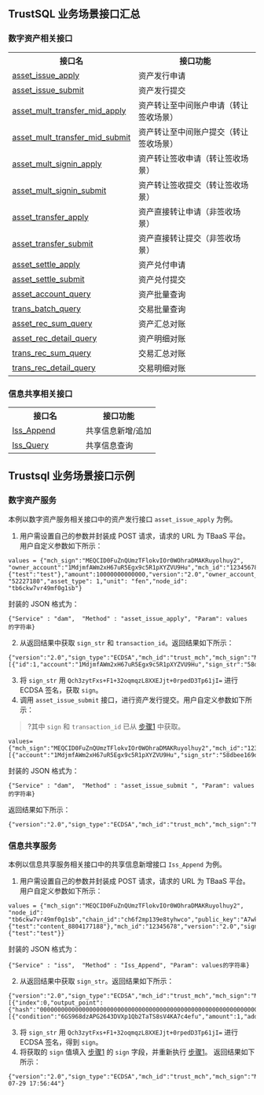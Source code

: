 ## TrustSQL 业务场景接口汇总

### 数字资产相关接口

<table>
	<tr>
	<th width="50%">接口名</th>
	<th>接口功能</th>
	</tr>
	<tr>
	<td><a href="https://cloud.tencent.com/document/product/663/38631">asset_issue_apply</a>  </td>
	<td>资产发行申请</td>
	</tr>
	<tr>
	<td><a href="https://cloud.tencent.com/document/product/663/38632">asset_issue_submit</a>   </td>
	<td>资产发行提交</td>
	</tr>
	<tr>
	<td><a href="https://cloud.tencent.com/document/product/663/38633">asset_mult_transfer_mid_apply</a> </td>
	<td>资产转让至中间账户申请（转让签收场景）</td>
	</tr>
	<tr>
	<td><a href="https://cloud.tencent.com/document/product/663/38634">asset_mult_transfer_mid_submit</a></td>
	<td>资产转让至中间账户提交（转让签收场景）</td>
	</tr>
	<tr>
	<td><a href="https://cloud.tencent.com/document/product/663/38635">asset_mult_signin_apply</a></td>
	<td>资产转让签收申请（转让签收场景）</td>
	</tr>
	<tr>
	<td><a href="https://cloud.tencent.com/document/product/663/38636">asset_mult_signin_submit</a></td>
	<td>资产转让签收提交（转让签收场景）</td>
	</tr>
	<tr>
	<td><a href="https://cloud.tencent.com/document/product/663/38637">asset_transfer_apply</a></td>
	<td>资产直接转让申请（非签收场景）</td>
	</tr>
	<tr>
	<td><a href="https://cloud.tencent.com/document/product/663/38638">asset_transfer_submit</a></td>
	<td>资产直接转让提交（非签收场景）</td>
	</tr>
	<tr>
	<td><a href="https://cloud.tencent.com/document/product/663/38647">asset_settle_apply</a></td>
	<td>资产兑付申请</td>
	</tr>
	<tr>
	<td><a href="https://cloud.tencent.com/document/product/663/38650">asset_settle_submit</a></td>
	<td>资产兑付提交</td>
	</tr>
	<tr>
	<td><a href="https://cloud.tencent.com/document/product/663/38651">asset_account_query</a></td>
	<td>资产批量查询</td>
	</tr>
	<tr>
	<td><a href="https://cloud.tencent.com/document/product/663/38652">trans_batch_query</a></td>
	<td>交易批量查询</td>
	</tr>
	<tr>
	<td><a href="https://cloud.tencent.com/document/product/663/38660">asset_rec_sum_query</a></td>
	<td>资产汇总对账</td>
	</tr>
	<tr>
	<td><a href="https://cloud.tencent.com/document/product/663/38673">asset_rec_detail_query</a></td>
	<td>资产明细对账</td>
	</tr>
	<tr>
	<td><a href="https://cloud.tencent.com/document/product/663/38674">trans_rec_sum_query</a></td>
	<td>交易汇总对账</td>
	</tr>
	<tr>
	<td><a href="https://cloud.tencent.com/document/product/663/38675">trans_rec_detail_query</a></td>
	<td>交易明细对账</td>
	</tr>
</table>

### 信息共享相关接口

<table>
	<tr>
	<th width="50%">接口名</th>
	<th>接口功能</th>
	</tr>
	<tr>
	<td><a href="https://cloud.tencent.com/document/product/663/38676">Iss_Append</a></td>
	<td>共享信息新增/追加</td>
	</tr>
	<tr>
	<td><a href="https://cloud.tencent.com/document/product/663/38677">Iss_Query</a></td>
	<td>共享信息查询</td>
	</tr>
</table>


## Trustsql 业务场景接口示例

### 数字资产服务
本例以数字资产服务相关接口中的资产发行接口 `asset_issue_apply` 为例。
1. <span id="step1"></span>用户需设置自己的参数并封装成 POST 请求，请求的 URL 为 TBaaS 平台。用户自定义参数如下所示：
```
values = {"mch_sign":"MEQCID0FuZnQUmzTFlokvIOr0WOhraDMAKRuyolhuy2", "owner_account":"1MdjmfAWm2xH67uR5Egx9c5R1pXYZVU9Hu","mch_id":"12345678","mch_pubkey":"A7wklkNCp3PgBiWPRTjUsv98DRi2QRQ69/Qs93XdIiDJ","timestamp":"1535955749","owner_uid":"owner_uid5259","chain_id":"ch6f2mp139e8tyhwco","content":{"test":"test"},"amount":10000000000000,"version":"2.0","owner_account_pubkey":"A7wklkNCp3PgBiWPRTjUsv98DRi2QRQ69/Qs93XdIiDJ","sign_type":"ECDSA","source_id": "52227180","asset_type": 1,"unit": "fen","node_id": "tb6ckw7vr49mf0g1sb"}
```
封装的 JSON 格式为：
```
{"Service" : "dam",  "Method" : "asset_issue_apply", "Param": values 的字符串}
```
2. 从返回结果中获取 `sign_str` 和 `transaction_id`。返回结果如下所示：
```
{"version":"2.0","sign_type":"ECDSA","mch_id":"trust_mch","mch_sign":"MEUCIQDKqvBbz3xLKXk6Y6tfUjRYAYCtV1reyDtQqtaik3KFmQIgGbVQjYiYCay7lw4XOwxZROAX3HRF4rWX/9I0lMmutuI=","chain_id":"ch6f2mp139e8tyhwco","retcode":0,"retmsg":"SUCCESS","transaction_id":"201907300035132738","asset_id":"26aNKohVAE6X67k8Z2ZgPWZvTBf87ma9nfQ2jiLgaDGz1h3","sign_str_list":[{"id":1,"account":"1MdjmfAWm2xH67uR5Egx9c5R1pXYZVU9Hu","sign_str":"58dbee169d2e7e8897204245b468e2ccd6c4fa6646e26280e62d05642aa54fba"}],"mch_pubkey":""}
```
3. 将 `sign_str` 用 `Qch3zytFxs+F1+32oqmqzL8XXEJjt+0rpedD3Tp61jI=` 进行 ECDSA 签名，获取 `sign`。
4. 调用 `asset_issue_submit` 接口，进行资产发行提交。用户自定义参数如下所示：
>?其中 `sign` 和 `transaction_id` 已从 [步骤1](#step1) 中获取。
>
```
values={"mch_sign":"MEQCID0FuZnQUmzTFlokvIOr0WOhraDMAKRuyolhuy2","mch_id":"12345678","mch_pubkey":"A7wklkNCp3PgBiWPRTjUsv98DRi2QRQ69/Qs93XdIiDJ","timestamp":"1535955749","chain_id":"ch6f2mp139e8tyhwco","version":"2.0","sign_type":"ECDSA","source_id":"52227180","asset_type":1,"node_id":"tb6ckw7vr49mf0g1sb","transaction_id":"201907300035132738","sign_list":[{"account":"1MdjmfAWm2xH67uR5Egx9c5R1pXYZVU9Hu","sign_str":"58dbee169d2e7e8897204245b468e2ccd6c4fa6646e26280e62d05642aa54fba","id":1,"sign":"MEQCIFG8Rlky48cTtk9Nh27V+IK/OZaR348jkg2tJDqvlQg0AiAF+ARNwSom6iqBoos4AHPcrsBRxIGbKsSmze1dbyttIw=="}]}
```
封装的 JSON 格式为：
```
{"Service" : "dam",  "Method" : "asset_issue_submit ", "Param": values 的字符串}
```
返回结果如下所示：
```
{"version":"2.0","sign_type":"ECDSA","mch_id":"trust_mch","mch_sign":"MEUCIQCpPdckb60H/2coiaekeAQmP+5OzakSGwC9XCDa2n4XJQIgEpaf+f4SFQ6q5FE2/rnhtA3qMRw+EEYkTWjYhEg4LKg=","chain_id":"ch6f2mp139e8tyhwco","retcode":0,"retmsg":"SUCCESS","asset_id":"26aNKohVAE6X67k8Z2ZgPWZvTBf87ma9nfQ2jiLgaDGz1h3","trans_hash":"c939226796a18f355a9626cbe03483a3405d72620140c40591fff83b8327482a","trans_b_height":2,"trans_b_timestamp":1564456174,"mch_pubkey":""}
```

### 信息共享服务
本例以信息共享服务相关接口中的共享信息新增接口 `Iss_Append` 为例。
1. <span id="step"></span>用户需设置自己的参数并封装成 POST 请求，请求的 URL 为 TBaaS 平台。用户自定义参数如下所示：
```
values = {"mch_sign":"MEQCID0FuZnQUmzTFlokvIOr0WOhraDMAKRuyolhuy2", "node_id": "tb6ckw7vr49mf0g1sb","chain_id":"ch6f2mp139e8tyhwco","public_key":"A7wklkNCp3PgBiWPRTjUsv98DRi2QRQ69/Qs93XdIiDJ","account":"1MdjmfAWm2xH67uR5Egx9c5R1pXYZVU9Hu","mch_pubkey":"A7wklkNCp3PgBiWPRTjUsv98DRi2QRQ69/Qs93XdIiDJ","timestamp":"1535955749","sign":"","content":{"test":"content_8804177188"},"mch_id":"12345678","version":"2.0","sign_type":"ECDSA","extra_info":{"test":"test"}}
```
封装的 JSON 格式为：
```
{"Service" : "iss",  "Method" : "Iss_Append", "Param": values的字符串}
```
2. 从返回结果中获取 `sign_str`。返回结果如下所示：
```
{"version":"2.0","sign_type":"ECDSA","mch_id":"trust_mch","mch_sign":"MEYCIQDoNs11+aGS/AtpSlpI9CWnqfcd47w9PzWXYrbpwPwKmwIhAO14RahFLaa6Kz+ga1Tc4Q6fpQzKOWNNGqgQw0omOKdQ","retcode":0,"retmsg":"SUCCESS","sign_str":"003fca1b393f536cdd0d17fd68e88277607328a2b026bb392ac9c798acfa4cfb","t_hash":"ac2e0e0415235ae1cd11f0019bc28d72542847dbd1434da84bde9ae9f0f0acbf","inputs":[{"index":0,"output_point":{"hash":"0000000000000000000000000000000000000000000000000000000000000000","index":-1,"issueNo":"117e77a22c4b8f80f66d5173fb934d53"},"voucher":""}],"outputs":[{"condition":"6GS968dzAPG2643DVXp1Qb2TaTS8sV4KA7c4efu","amount":1,"address":"1MdjmfAWm2xH67uR5Egx9c5R1pXYZVU9Hu","data":"6QqbdaZ6wQhEEAiA7goe2MvwrW7a9mCnNd6z9ujCHD1va5hh76uK2zA8ZP6zegvovXSF6WakDRL8U8xwYs3hDoupkWf4oPLx","index":0,"id":"1515fBVwCUCUSCSC9C1SdtjV2VYRphNGm5FEyeGbsUijHUnnanuca2oR1GNxdt"}]}  
```
3. 将 `sign_str` 用 `Qch3zytFxs+F1+32oqmqzL8XXEJjt+0rpedD3Tp61jI=` 进行 ECDSA 签名，得到 `sign`。
4. 将获取的 `sign` 值填入 [步骤1](#step) 的 `sign` 字段，并重新执行 [步骤1](#step)。
返回结果如下所示：
```
{"version":"2.0","sign_type":"ECDSA","mch_id":"trust_mch","mch_sign":"MEUCIQCp3An9noXV5tmuuNAVqwGsaGcWxzEMK61mqRygvyme+QIgIjIojlCeokKPUizSp2MqtROwIv93DMZC8w8TgAiKQ+Q=","retcode":0,"retmsg":"SUCCESS","t_hash":"ac2e0e0415235ae1cd11f0019bc28d72542847dbd1434da84bde9ae9f0f0acbf","b_height":"1","b_time":"2019-07-29 17:56:44"}
```
